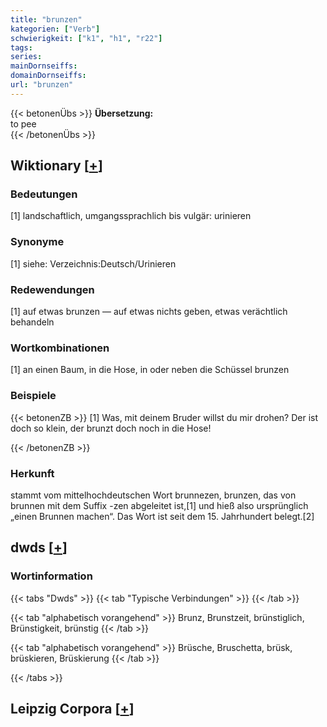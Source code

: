 ```yaml
---
title: "brunzen"
kategorien: ["Verb"]
schwierigkeit: ["k1", "h1", "r22"]
tags:
series:
mainDornseiffs:
domainDornseiffs:
url: "brunzen"
---
```


{{< betonenÜbs >}}
**Übersetzung:**  
to pee  
{{< /betonenÜbs >}}

## Wiktionary [[+](https://de.wiktionary.org/wiki/brunzen)]

### Bedeutungen
[1] landschaftlich, umgangssprachlich bis vulgär: urinieren  

### Synonyme
[1] siehe: Verzeichnis:Deutsch/Urinieren  

### Redewendungen
[1] auf etwas brunzen — auf etwas nichts geben, etwas verächtlich behandeln  

### Wortkombinationen
[1] an einen Baum, in die Hose, in oder neben die Schüssel brunzen  

### Beispiele
{{< betonenZB >}}
[1] Was, mit deinem Bruder willst du mir drohen? Der ist doch so klein, der brunzt doch noch in die Hose!  

{{< /betonenZB >}}
### Herkunft
stammt vom mittelhochdeutschen Wort brunnezen, brunzen, das von brunnen mit dem Suffix -zen abgeleitet ist,[1] und hieß also ursprünglich „einen Brunnen machen“. Das Wort ist seit dem 15. Jahrhundert belegt.[2]  



## dwds [[+](https://www.dwds.de/wb/brunzen)]

### Wortinformation
{{< tabs "Dwds" >}}
{{< tab "Typische Verbindungen" >}}
{{< /tab >}}

{{< tab "alphabetisch vorangehend" >}}
Brunz, Brunstzeit, brünstiglich, Brünstigkeit, brünstig
{{< /tab >}}

{{< tab "alphabetisch vorangehend" >}}
Brüsche, Bruschetta, brüsk, brüskieren, Brüskierung
{{< /tab >}}

{{< /tabs >}}

## Leipzig Corpora [[+](https://corpora.uni-leipzig.de/en/res?word=brunzen&corpusId=deu_newscrawl-public_2018)]

